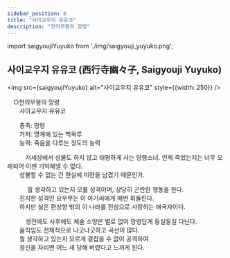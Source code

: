 ```yaml
---
sidebar_position: 8
title: "사이교우지 유유코"
description: "천의무봉의 망령"
---
```


import saigyoujiYuyuko from './img/saigyouji_yuyuko.png';

## 사이교우지 유유코 (西行寺幽々子, Saigyouji Yuyuko)

<img src={saigyoujiYuyuko} alt="사이교우지 유유코" style={{width: 250}} />

　○천의무봉의 망령  
　　사이교우지 유유코  

　　종족: 망령  
　　거처: 명계에 있는 백옥루  
　　능력: 죽음을 다루는 정도의 능력  

　　　저세상에서 성불도 하지 않고 태평하게 사는 망령소녀. 언제 죽었는지는 너무 오래되어 이젠 기억해낼 수 없다.  
　　성불할 수 없는 건 현실에 미련을 남겼기 때문인가.  

　　　 뭘 생각하고 있는지 모를 성격이며, 상당히 곤란한 행동을 한다.  
　　진지한 성격인 요우무는 이 아가씨에게 매번 휘둘린다.  
　　하지만 실은 환상향 밖의 이 나라를 진심으로 사랑하는 애국자이다.  

　　　생전에도 사후에도 체술 소양은 별로 없어 망령답게 둥실둥실 다닌다.  
　　움직임도 전체적으로 나긋나긋하고 곡선이 많다.  
　　뭘 생각하고 있는지 모르게 겉잡을 수 없이 공격하여  
　　정신을 차리면 어느 새 당해 버렸다고 느끼게 된다.

